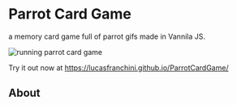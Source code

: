 # Parrot Card Game

a memory card game full of parrot gifs made in Vannila JS.

<img src="./assets/parrotfull.gif" alt="running parrot card game" />

Try it out now at https://lucasfranchini.github.io/ParrotCardGame/

## About